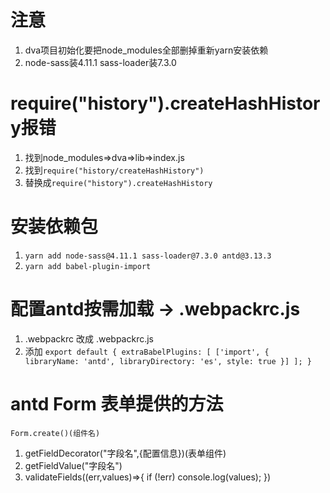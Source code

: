 # 注意
1. dva项目初始化要把node_modules全部删掉重新yarn安装依赖
2. node-sass装4.11.1 sass-loader装7.3.0

# require("history").createHashHistory报错
1. 找到node_modules=>dva=>lib=>index.js
2. 找到`require("history/createHashHistory")`
3. 替换成`require("history").createHashHistory`

# 安装依赖包
1. `yarn add node-sass@4.11.1 sass-loader@7.3.0 antd@3.13.3`
2. `yarn add babel-plugin-import`

# 配置antd按需加载 -> .webpackrc.js
1. .webpackrc 改成 .webpackrc.js
2. 添加 `export default {
    extraBabelPlugins: [
        ['import', { libraryName: 'antd', libraryDirectory: 'es', style: true }]
    ];
}`

# antd Form 表单提供的方法
`Form.create()(组件名)`
1. getFieldDecorator("字段名",{配置信息})(表单组件)
2. getFieldValue("字段名")
3. validateFields((err,values)=>{
    if (!err) console.log(values);
})
